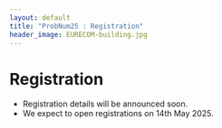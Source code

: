 ```yaml
---
layout: default
title: "ProbNum25 : Registration"
header_image: EURECOM-building.jpg
---
```


# Registration
- Registration details will be announced soon.
- We expect to open registrations on 14th May 2025.

